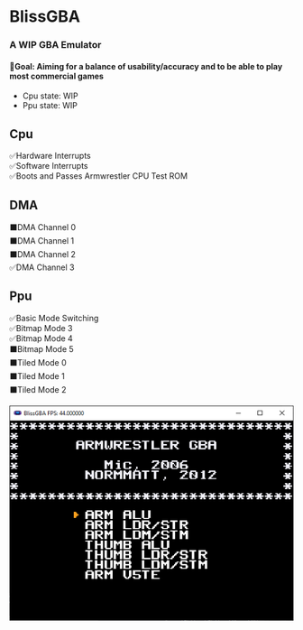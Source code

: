 # BlissGBA
### A WIP GBA Emulator
#### 🌟Goal: Aiming for a balance of usability/accuracy and to be able to play most commercial games
 - Cpu state: WIP
 - Ppu state: WIP

## Cpu
✅Hardware Interrupts\
✅Software Interrupts\
✅Boots and Passes Armwrestler CPU Test ROM

## DMA 
⬛DMA Channel 0\
⬛DMA Channel 1\
⬛DMA Channel 2\
✅DMA Channel 3

## Ppu
✅Basic Mode Switching\
✅Bitmap Mode 3\
✅Bitmap Mode 4\
⬛Bitmap Mode 5\
⬛Tiled Mode 0\
⬛Tiled Mode 1\
⬛Tiled Mode 2

![](Screenshots/armwrestler.PNG)
